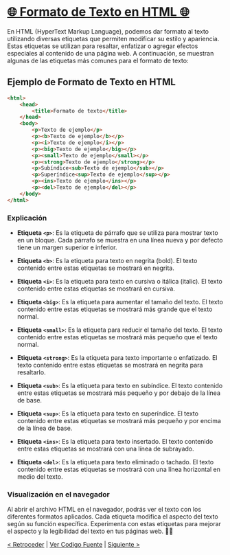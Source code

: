 # [🌐 Formato de Texto en HTML 🌐](https://github.com/YonRasgg/Curso-de-Python-Desde-Cero/blob/main/13.HTML/5.FormatoTexto.html)

En HTML (HyperText Markup Language), podemos dar formato al texto utilizando diversas etiquetas que permiten modificar su estilo y apariencia. Estas etiquetas se utilizan para resaltar, enfatizar o agregar efectos especiales al contenido de una página web. A continuación, se muestran algunas de las etiquetas más comunes para el formato de texto:

## Ejemplo de Formato de Texto en HTML

```html
<html>
    <head>
        <title>Formato de texto</title>
    </head>
    <body>
        <p>Texto de ejemplo</p>
        <p><b>Texto de ejemplo</b></p>
        <p><i>Texto de ejemplo</i></p>
        <p><big>Texto de ejemplo</big></p>
        <p><small>Texto de ejemplo</small></p>
        <p><strong>Texto de ejemplo</strong></p>
        <p>Subíndice<sub>Texto de ejemplo</sub></p>
        <p>Superíndice<sup>Texto de ejemplo</sup></p>
        <p><ins>Texto de ejemplo</ins></p>
        <p><del>Texto de ejemplo</del></p>
    </body>
</html>
```

### **Explicación**

- **Etiqueta `<p>`**: Es la etiqueta de párrafo que se utiliza para mostrar texto en un bloque. Cada párrafo se muestra en una línea nueva y por defecto tiene un margen superior e inferior.

- **Etiqueta `<b>`**: Es la etiqueta para texto en negrita (bold). El texto contenido entre estas etiquetas se mostrará en negrita.

- **Etiqueta `<i>`**: Es la etiqueta para texto en cursiva o itálica (italic). El texto contenido entre estas etiquetas se mostrará en cursiva.

- **Etiqueta `<big>`**: Es la etiqueta para aumentar el tamaño del texto. El texto contenido entre estas etiquetas se mostrará más grande que el texto normal.

- **Etiqueta `<small>`**: Es la etiqueta para reducir el tamaño del texto. El texto contenido entre estas etiquetas se mostrará más pequeño que el texto normal.

- **Etiqueta `<strong>`**: Es la etiqueta para texto importante o enfatizado. El texto contenido entre estas etiquetas se mostrará en negrita para resaltarlo.

- **Etiqueta `<sub>`**: Es la etiqueta para texto en subíndice. El texto contenido entre estas etiquetas se mostrará más pequeño y por debajo de la línea de base.

- **Etiqueta `<sup>`**: Es la etiqueta para texto en superíndice. El texto contenido entre estas etiquetas se mostrará más pequeño y por encima de la línea de base.

- **Etiqueta `<ins>`**: Es la etiqueta para texto insertado. El texto contenido entre estas etiquetas se mostrará con una línea de subrayado.

- **Etiqueta `<del>`**: Es la etiqueta para texto eliminado o tachado. El texto contenido entre estas etiquetas se mostrará con una línea horizontal en medio del texto.

### **Visualización en el navegador**

Al abrir el archivo HTML en el navegador, podrás ver el texto con los diferentes formatos aplicados. Cada etiqueta modifica el aspecto del texto según su función específica. Experimenta con estas etiquetas para mejorar el aspecto y la legibilidad del texto en tus páginas web. 📝🌐

[< Retroceder](https://github.com/YonRasgg/Curso-de-Python-Desde-Cero/blob/main/13.HTML/4.EncabezadosTitulos.md) | [Ver Codigo Fuente](https://github.com/YonRasgg/Curso-de-Python-Desde-Cero/blob/main/13.HTML/5.FormatoTexto.html) | [Siguiente >](https://github.com/YonRasgg/Curso-de-Python-Desde-Cero/blob/main/13.HTML/6.Imagenes.md)
